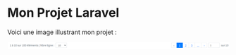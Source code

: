 # Mon Projet Laravel

Voici une image illustrant mon projet :

![LAravel pagination customize template bootstrap 5](./Style1/image1.png)
